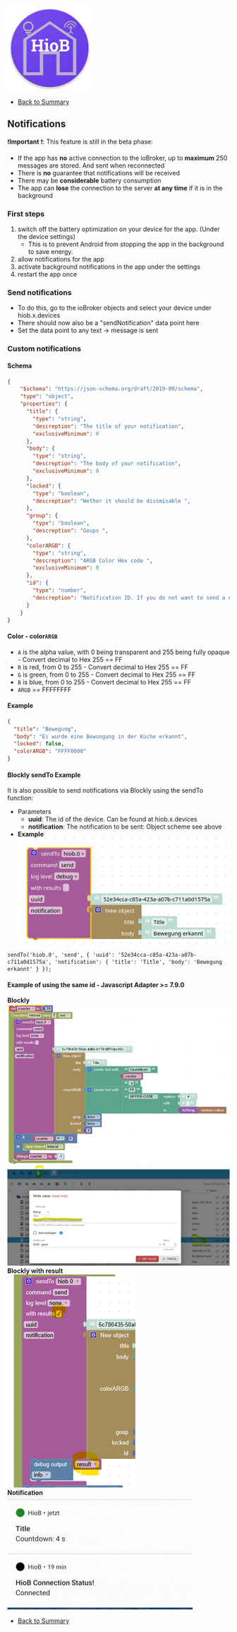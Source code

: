 ![Logo](../../admin/hiob.png)

-   [Back to Summary](/docs/en/README.md)

## Notifications

❗**Important** ❗: This feature is still in the beta phase:
- If the app has **no** active connection to the ioBroker, up to **maximum** 250 messages are stored. And sent when reconnected
- There is **no** guarantee that notifications will be received
- There may be **considerable** battery consumption
- The app can **lose** the connection to the server **at any time** if it is in the background

### First steps
1. switch off the battery optimization on your device for the app. (Under the device settings)
    - This is to prevent Android from stopping the app in the background to save energy.
2. allow notifications for the app 
3. activate background notifications in the app under the settings
4. restart the app once

### Send notifications
- To do this, go to the ioBroker objects and select your device under hiob.x.devices
- There should now also be a "sendNotification" data point here
- Set the data point to any text -> message is sent

### Custom notifications
#### Schema

```JSON
{
	"$schema": "https://json-schema.org/draft/2019-09/schema",
    "type": "object",
    "properties": {
      "title": {
      	"type": "string",
        "descreption": "The title of your notification",
        "exclusiveMinimum": 0
      },
      "body": {
      	"type": "string",
        "descreption": "The body of your notification",
        "exclusiveMinimum": 0
      },
      "locked": {
      	"type": "boolean",
        "descreption": "Wether it should be dissmisable ",
      },
      "group": {
      	"type": "boolean",
        "descreption": "Goups ",
      },
      "colorARGB": {
      	"type": "string",
        "descreption": "ARGB Color Hex code ",
        "exclusiveMinimum": 0
      },
      "id": {
      	"type": "number",
        "descreption": "Notification ID. If you do not want to send a new notification, give it the same ID and the old one will be overwritten",
      }
    }
}
```
#### Color - color`ARGB`

- `A` is the alpha value, with 0 being transparent and 255 being fully opaque - Convert decimal to Hex 255 == FF
- `R` is red, from 0 to 255 - Convert decimal to Hex 255 == FF
- `G` is green, from 0 to 255 - Convert decimal to Hex 255 == FF
- `B` is blue, from 0 to 255 - Convert decimal to Hex 255 == FF
- `ARGB` == FFFFFFFF
#### Example
```JSON
{
  "title": "Bewegung",
  "body": "Es wurde eine Bewungung in der Küche erkannt",
  "locked": false,
  "colorARGB": "FFFF0000"
}
```
#### Blockly sendTo Example
It is also possible to send notifications via Blockly using the sendTo function:
- Parameters
  - **uuid**: The id of the device. Can be found at hiob.x.devices
  - **notification**: The notification to be sent: Object scheme see above
- **Example** <br>
![Example](img/sendToExample.png)
```JS
sendTo('hiob.0', 'send', { 'uuid': '52e34cca-c85a-423a-a07b-c711a0d1575a', 'notification': { 'title': 'Title', 'body': 'Bewegung erkannt' } });
```

#### Example of using the same id - Javascript Adapter >= 7.9.0
**Blockly** <br>
![Example](img/notificationBlockly2.png) <br>
![Example](img/notificationID.png) <br>
**Blockly with result** <br>
![Example](img/notificationCallback.png) <br>
**Notification** <br>
![Example](img/notificationIDExample.gif)

-   [Back to Summary](/docs/en/README.md)